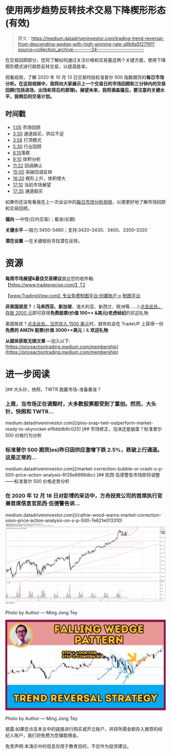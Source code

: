 # 使用两步趋势反转技术交易下降楔形形态(有效)

> 原文：<https://medium.datadriveninvestor.com/trading-trend-reversal-from-descending-wedge-with-high-winning-rate-a9b9a5f27f91?source=collection_archive---------24----------------------->

在交易回顾部分，您将了解如何通过关注价格和交易量这两个关键方面，使用下降楔形模式进行趋势反转交易，以提高胜率。

观看视频，了解 2020 年 10 月 13 日交易时段标准普尔 500 指数期货的**每日市场分析。在这段视频中，我将向大家展示上一个交易日的市场回顾和三分钟内的交易回顾(包括进场、出场和背后的原理)。展望未来，我将涵盖偏见，要注意的关键水平，我稍后的交易计划。**

## 时间戳

*   [1:05](https://www.youtube.com/watch?v=_Pd6NBw9xZ4&t=65s) 市场回顾
*   [3:30](https://www.youtube.com/watch?v=_Pd6NBw9xZ4&t=210s) 通道超买，供应不足
*   [3:58](https://www.youtube.com/watch?v=_Pd6NBw9xZ4&t=238s) 打顶模式
*   [5:30](https://www.youtube.com/watch?v=_Pd6NBw9xZ4&t=330s) 行业回顾
*   [8.15](https://www.youtube.com/watch?v=_Pd6NBw9xZ4&t=495s)落楔
*   [9:10](https://www.youtube.com/watch?v=_Pd6NBw9xZ4&t=550s) 体积分析
*   [11:22](https://www.youtube.com/watch?v=_Pd6NBw9xZ4&t=682s) 回调确认
*   [15:00](https://www.youtube.com/watch?v=_Pd6NBw9xZ4&t=900s) 突破回调反转
*   [16:20](https://www.youtube.com/watch?v=_Pd6NBw9xZ4&t=980s) 楔形上升，体积增大
*   [17:10](https://www.youtube.com/watch?v=_Pd6NBw9xZ4&t=1030s) 当前市场展望
*   [17:35](https://www.youtube.com/watch?v=_Pd6NBw9xZ4&t=1055s) 通道超买

如果你还没有看我在上一次会议中的[每日市场分析视频](https://www.youtube.com/watch?v=5WnNJOJorLQ)，以便更好地了解市场回顾和交易回顾。

**偏向** —中性(日内交易)；看涨(长期)

**关键水平** —阻力:3450–3480；支持:3420–3430、3400、3300–3320

**潜在设置** —在关键级别寻找潜在反转。

# 资源

**每周市场展望&最佳交易建议**直达您的收件箱:【https://www.tradeprecise.com/】T2

【www.TradingView.com】专业免费制图平台:创建账户→ [制图平台](https://bit.ly/2U2Femd)

**非美国居民？** ( **马来西亚、新加坡**、澳大利亚、新西兰、欧洲等……):[点击此处，存款 2000 元](https://ji.hn/sgtiger)即可获得**免费股票(价值 100++ &美元)老虎经纪**的欢迎礼物

美国居民？[点击此处，当您存入 1500 美元](https://ji.hn/ustradeup)时，就有机会在 TradeUP 上获得一份**免费的 AMZN 股票(价值 3000++美元** ) & **欢迎礼物**

**从媒体获取无限文章** —加入以下:[https://priceactiontrading.medium.com/membership](https://priceactiontrading.medium.com/membership)

# 进一步阅读

[](/pins-snap-twtr-outperform-market-ready-to-skyrocket-ef8dddb6c025) [## 大头针，快照，TWTR 跑赢市场-准备暴涨？

### 上周，当市场正在调整时，大多数股票都受到了重创。然而，大头针，快照和 TWTR…

medium.datadriveninvestor.com](/pins-snap-twtr-outperform-market-ready-to-skyrocket-ef8dddb6c025) [](/market-correction-bubble-or-crash-s-p-500-price-action-analysis-6f26e6698dbc) [## 市场修正，泡沫还是崩盘？标准普尔 500 价格行为分析

### 标准普尔 500 期货(es)昨日因供应激增下跌 2.5%，跌破上行通道。这是正常的…

medium.datadriveninvestor.com](/market-correction-bubble-or-crash-s-p-500-price-action-analysis-6f26e6698dbc) [](/cathie-wood-warns-market-correction-soon-price-action-analysis-on-s-p-500-7e621e013310) [## 凯西·伍德警告市场即将调整——标准普尔 500 价格走势分析

### 在 2020 年 12 月 18 日对彭博的采访中，方舟投资公司的首席执行官兼首席信息官凯西·伍德警告说…

medium.datadriveninvestor.com](/cathie-wood-warns-market-correction-soon-price-action-analysis-on-s-p-500-7e621e013310) ![](img/7670048f6895ed4f116917c4ed71a178.png)

Photo by Author — Ming Jong Tey

![](img/13e2ffeb1f90192f4e70554f2b704c14.png)

Photo by Author — Ming Jong Tey

披露:如果您点击本文中的链接进行购买或开立账户，并将所需金额存入推荐的经纪人账户，我们将免费为您赚取佣金。

免责声明:本演示中的信息仅用于教育目的，不应作为投资建议。